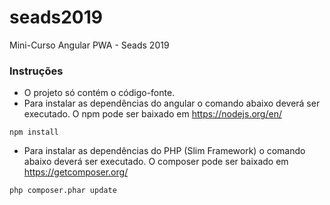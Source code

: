 # seads2019
Mini-Curso Angular PWA - Seads 2019

### Instruções

- O projeto só contém o código-fonte.
- Para instalar as dependências do angular o comando abaixo deverá ser executado. O npm pode ser baixado em https://nodejs.org/en/

`npm install`

- Para instalar as dependências do PHP (Slim Framework) o comando abaixo deverá ser executado. O composer pode ser baixado em https://getcomposer.org/

`php composer.phar update`
